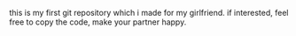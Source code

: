 this is my first git repository which i made for my girlfriend.
if interested, feel free to copy the code, make your partner happy.
